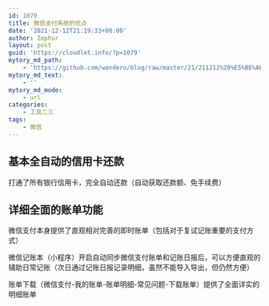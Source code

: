 ```yaml
---
id: 1079
title: 微信支付系统的优点
date: '2021-12-12T21:19:33+08:00'
author: Zephur
layout: post
guid: 'https://cloudlet.info/?p=1079'
mytory_md_path:
    - 'https://github.com/wandero/blog/raw/master/21/211212%20%E5%BE%AE%E4%BF%A1%E6%94%AF%E4%BB%98%E7%B3%BB%E7%BB%9F%E7%9A%84%E4%BC%98%E7%82%B9.md'
mytory_md_text:
    - ''
mytory_md_mode:
    - url
categories:
    - 工具二三
tags:
    - 微信
---
```


## 基本全自动的信用卡还款

打通了所有银行信用卡，完全自动还款（自动获取还款额、免手续费）

## 详细全面的账单功能

微信支付本身提供了直观相对完善的即时账单（包括对于复试记账重要的支付方式）

微信记账本（小程序）开启自动同步微信支付账单和记账日报后，可以方便直观的辅助日常记账（次日通过记账日报记录明细，虽然不能导入导出，但仍然方便）

账单下载（微信支付-我的账单-账单明细-常见问题-下载账单）提供了全面详实的明细账单